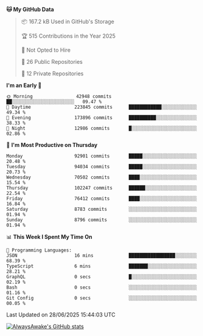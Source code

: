 <!--START_SECTION:waka-->
**🐱 My GitHub Data** 

> 📦 167.2 kB Used in GitHub's Storage 
 > 
> 🏆 515 Contributions in the Year 2025
 > 
> 🚫 Not Opted to Hire
 > 
> 📜 26 Public Repositories 
 > 
> 🔑 12 Private Repositories 
 > 
**I'm an Early 🐤** 

```text
🌞 Morning                42948 commits       ██░░░░░░░░░░░░░░░░░░░░░░░   09.47 % 
🌆 Daytime                223845 commits      ████████████░░░░░░░░░░░░░   49.34 % 
🌃 Evening                173896 commits      ██████████░░░░░░░░░░░░░░░   38.33 % 
🌙 Night                  12986 commits       █░░░░░░░░░░░░░░░░░░░░░░░░   02.86 % 
```
📅 **I'm Most Productive on Thursday** 

```text
Monday                   92901 commits       █████░░░░░░░░░░░░░░░░░░░░   20.48 % 
Tuesday                  94034 commits       █████░░░░░░░░░░░░░░░░░░░░   20.73 % 
Wednesday                70502 commits       ████░░░░░░░░░░░░░░░░░░░░░   15.54 % 
Thursday                 102247 commits      ██████░░░░░░░░░░░░░░░░░░░   22.54 % 
Friday                   76412 commits       ████░░░░░░░░░░░░░░░░░░░░░   16.84 % 
Saturday                 8783 commits        ░░░░░░░░░░░░░░░░░░░░░░░░░   01.94 % 
Sunday                   8796 commits        ░░░░░░░░░░░░░░░░░░░░░░░░░   01.94 % 
```


📊 **This Week I Spent My Time On** 

```text
💬 Programming Languages: 
JSON                     16 mins             █████████████████░░░░░░░░   68.39 % 
TypeScript               6 mins              ███████░░░░░░░░░░░░░░░░░░   28.21 % 
GraphQL                  0 secs              █░░░░░░░░░░░░░░░░░░░░░░░░   02.19 % 
Bash                     0 secs              ░░░░░░░░░░░░░░░░░░░░░░░░░   01.16 % 
Git Config               0 secs              ░░░░░░░░░░░░░░░░░░░░░░░░░   00.05 % 
```


 Last Updated on 28/06/2025 15:44:03 UTC
<!--END_SECTION:waka-->

[![AlwaysAwake's GitHub stats](https://github-readme-stats.vercel.app/api?username=AlwaysAwake&show_icons=true&theme=github_dark&count_private=true)](https://github.com/AlwaysAwake/AlwaysAwake)
